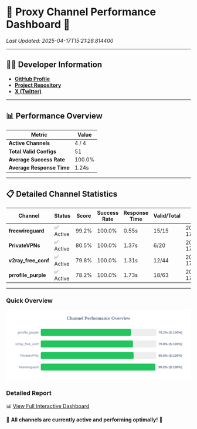 # 🌟 Proxy Channel Performance Dashboard 🌟

_Last Updated: 2025-04-17T15:21:28.814400_

---

## 👩‍💻 Developer Information

- **[GitHub Profile](https://github.com/4n0nymou3)**  
- **[Project Repository](https://github.com/4n0nymou3/multi-proxy-config-fetcher)**  
- **[X (Twitter)](https://x.com/4n0nymou3)**  

---

## 📊 Performance Overview

| Metric                | Value       |
|-----------------------|-------------|
| **Active Channels**   | 4 / 4       |
| **Total Valid Configs** | 51          |
| **Average Success Rate** | 100.0%      |
| **Average Response Time** | 1.24s       |

---

## 📋 Detailed Channel Statistics

| Channel          | Status     | Score  | Success Rate | Response Time | Valid/Total | Last Success               |
|------------------|------------|--------|--------------|---------------|-------------|----------------------------|
| **freewireguard**  | ✅ Active  | 99.2%  | 100.0% | 0.55s         | 15/15       | 2025-04-17T15:21:28.812575 |
| **PrivateVPNs**  | ✅ Active  | 80.5%  | 100.0% | 1.37s         | 6/20       | 2025-04-17T15:21:28.234464 |
| **v2ray_free_conf**  | ✅ Active  | 79.8%  | 100.0% | 1.31s         | 12/44       | 2025-04-17T15:21:26.837139 |
| **prrofile_purple**  | ✅ Active  | 78.2%  | 100.0% | 1.73s         | 18/63       | 2025-04-17T15:21:25.483301 |

---

### Quick Overview
<div align="center">
  <a href="https://raw.githubusercontent.com/nullluser/NullRepo/refs/heads/main/assets/channel_stats_chart.svg">
    <img src="https://raw.githubusercontent.com/nullluser/NullRepo/refs/heads/main/assets/channel_stats_chart.svg" alt="Source Performance Statistics" width="800">
  </a>
</div>

### Detailed Report
📊 [View Full Interactive Dashboard](https://htmlpreview.github.io/?https://github.com/nullluser/NullRepo/blob/main/assets/performance_report.html)

🎉 **All channels are currently active and performing optimally!** 🎉
